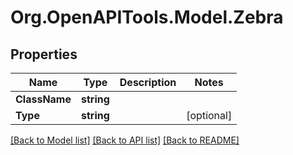# Org.OpenAPITools.Model.Zebra

## Properties

Name | Type | Description | Notes
------------ | ------------- | ------------- | -------------
**ClassName** | **string** |  | 
**Type** | **string** |  | [optional] 

[[Back to Model list]](../README.md#documentation-for-models) [[Back to API list]](../README.md#documentation-for-api-endpoints) [[Back to README]](../README.md)

